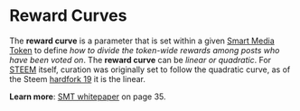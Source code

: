 # Reward Curves

The **reward curve** is a parameter that is set within a given [Smart Media Token](/glossary/smart-media-tokens.md) to define *how to divide the token-wide rewards among posts who have been voted on*.   The **reward curve** can be *linear or quadratic*. For [STEEM](/glossary/steem.md) itself, curation was originally set to follow the quadratic curve, as of the Steem [hardfork 19](https://github.com/steemit/steem/releases/tag/v0.19.0) it is the linear.

**Learn more**: [SMT whitepaper](https://smt.steem.io/smt-whitepaper.pdf) on page 35.